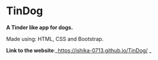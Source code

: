 
# TinDog
**A Tinder like app for dogs.**

Made using: HTML, CSS and Bootstrap.

**Link to the website**:_https://ishika-0713.github.io/TinDog/
_
